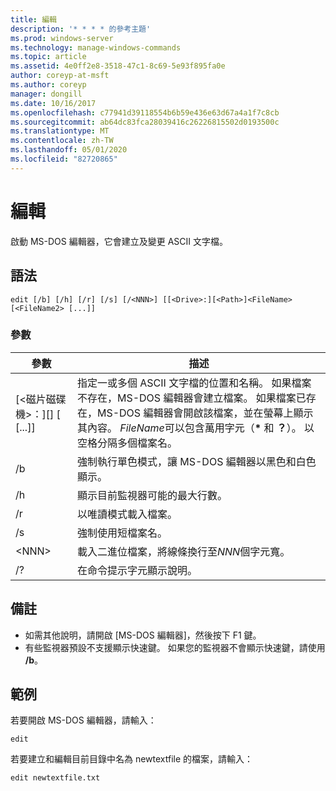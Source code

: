 ```yaml
---
title: 編輯
description: '* * * * 的參考主題'
ms.prod: windows-server
ms.technology: manage-windows-commands
ms.topic: article
ms.assetid: 4e0ff2e8-3518-47c1-8c69-5e93f895fa0e
author: coreyp-at-msft
ms.author: coreyp
manager: dongill
ms.date: 10/16/2017
ms.openlocfilehash: c77941d39118554b6b59e436e63d67a4a1f7c8cb
ms.sourcegitcommit: ab64dc83fca28039416c26226815502d0193500c
ms.translationtype: MT
ms.contentlocale: zh-TW
ms.lasthandoff: 05/01/2020
ms.locfileid: "82720865"
---
```

# <a name="edit"></a>編輯



啟動 MS-DOS 編輯器，它會建立及變更 ASCII 文字檔。



## <a name="syntax"></a>語法

```
edit [/b] [/h] [/r] [/s] [/<NNN>] [[<Drive>:][<Path>]<FileName> [<FileName2> [...]]
```

### <a name="parameters"></a>參數

|參數|描述|
|---------|-----------|
|[\<磁片磁碟機>：][<Path>]<FileName> [<FileName2> [...]]|指定一或多個 ASCII 文字檔的位置和名稱。 如果檔案不存在，MS-DOS 編輯器會建立檔案。 如果檔案已存在，MS-DOS 編輯器會開啟該檔案，並在螢幕上顯示其內容。 *FileName*可以包含萬用字元（**&#42;** 和 **？**）。 以空格分隔多個檔案名。|
|/b|強制執行單色模式，讓 MS-DOS 編輯器以黑色和白色顯示。|
|/h|顯示目前監視器可能的最大行數。|
|/r|以唯讀模式載入檔案。|
|/s|強制使用短檔案名。|
|\<NNN>|載入二進位檔案，將線條換行至*NNN*個字元寬。|
|/?|在命令提示字元顯示說明。|

## <a name="remarks"></a>備註

-   如需其他說明，請開啟 [MS-DOS 編輯器]，然後按下 F1 鍵。
-   有些監視器預設不支援顯示快速鍵。 如果您的監視器不會顯示快速鍵，請使用 **/b**。

## <a name="examples"></a>範例

若要開啟 MS-DOS 編輯器，請輸入：
```
edit
```
若要建立和編輯目前目錄中名為 newtextfile 的檔案，請輸入：
```
edit newtextfile.txt
```